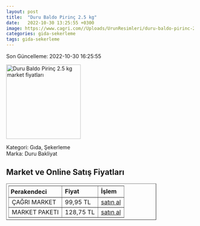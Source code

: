 ```yaml
---
layout: post
title:  "Duru Baldo Pirinç 2.5 kg"
date:   2022-10-30 13:25:55 +0300
image: https://www.cagri.com//Uploads/UrunResimleri/duru-baldo-pirinc-2.5-kg-9374.jpg
categories: gida-sekerleme
tags: gida-sekerleme
---
```


Son Güncelleme: 2022-10-30 16:25:55

<img src="https://www.cagri.com//Uploads/UrunResimleri/duru-baldo-pirinc-2.5-kg-9374.jpg" width="200" alt="Duru Baldo Pirinç 2.5 kg market fiyatları" />

Kategori: Gıda, Şekerleme
<br />
Marka: Duru Bakliyat

<h2>Market ve Online Satış Fiyatları</h2>

<table border="1" style="padding: 5px;width:80%;">
  <tr>
    <td style="padding: 5px;"><strong>Perakendeci</strong></td>
    <td><strong>Fiyat</strong></td>
    <td><strong>İşlem</strong></td>
  </tr>
  <tr>
              <td title="Çağrı Market">ÇAĞRI MARKET</td>
              <td>99,95 TL</td>
              <td><a title="Çağrı Market" target="_blank" href="https://www.cagri.com/duru-baldo-pirinc-2.5-kg">satın al</a></td>
            </tr><tr>
              <td title="Market Paketi">MARKET PAKETI</td>
              <td>128,75 TL</td>
              <td><a title="Market Paketi" target="_blank" href="https://www.marketpaketi.com.tr/duru-bakliyat-baldo-pirinc-25-kg-p-549397">satın al</a></td>
            </tr>
</table>
